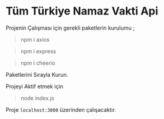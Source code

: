 # Tüm Türkiye Namaz Vakti Api


Projenin Çalışması için gerekli paketlerin kurulumu ; 

 >npm i axios

 > npm i express

 > npm i cheerio

 Paketlerini Sırayla Kurun.
 
 Projeyi Aktif etmek için 

 > node index.js

 Proje ``localhost:3000`` üzerinden çalışacaktır.






 
